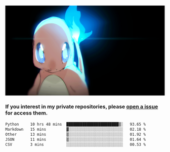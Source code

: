 [gif]: https://raw.githubusercontent.com/uysalserkan/uysalserkan/master/charmander-2.gif

![gif]

### If you interest in my private repositories, please [open a issue](https://github.com/uysalserkan/uysalserkan/issues) for access them.

<!--
<div align="center">
<p>Profile Visitor Counter</p>
<img src="https://profile-counter.glitch.me/uysalserkan/count.svg" alt="hit counter" align="center">
</div>
-->
<!--START_SECTION:waka-->
```text
Python     10 hrs 48 mins  ███████████████████████▒░   93.65 % 
Markdown   15 mins         ▓░░░░░░░░░░░░░░░░░░░░░░░░   02.18 % 
Other      13 mins         ▒░░░░░░░░░░░░░░░░░░░░░░░░   01.92 % 
JSON       11 mins         ▒░░░░░░░░░░░░░░░░░░░░░░░░   01.64 % 
CSV        3 mins          ░░░░░░░░░░░░░░░░░░░░░░░░░   00.53 % 
```
<!--END_SECTION:waka-->

